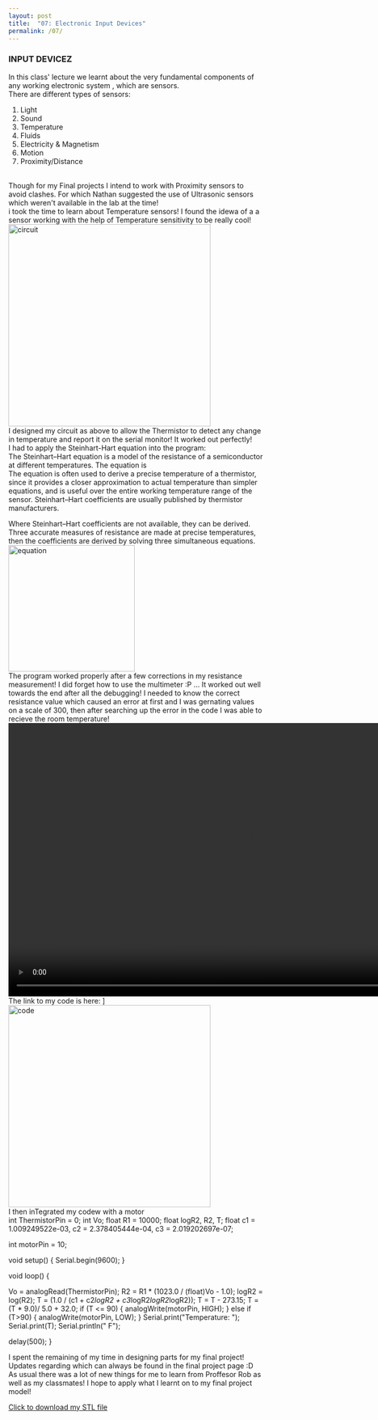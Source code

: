 ```yaml
---
layout: post
title:  "07: Electronic Input Devices"
permalink: /07/
---
```


### INPUT DEVICEZ

In this class' lecture we learnt about the very fundamental components of any working electronic system , which are sensors.
<br>
There are different types of sensors:
<br>
1. Light
2. Sound
3. Temperature
4. Fluids
5. Electricity & Magnetism
6. Motion
7. Proximity/Distance
<br>
Though for my Final projects I intend to work with Proximity sensors to avoid clashes. For which Nathan suggested the use of Ultrasonic sensors which weren't  available in the lab at the time! 
<br>
i took the time to learn  about Temperature sensors! I found the idewa of a a sensor working with the help of Temperature sensitivity to be really cool!
<img src="pic1.jpg" alt="circuit" style="height: 400px; max-width: 125%"> 
<br>
I designed my circuit as above to allow the Thermistor to detect any change in temperature and report it on the serial monitor!
It worked out perfectly!
<br>
I had to apply the Steinhart-Hart equation into the program:
<br>
The Steinhart–Hart equation is a model of the resistance of a semiconductor at different temperatures. The equation is
<br>
The equation is often used to derive a precise temperature of a thermistor, since it provides a closer approximation to actual temperature than simpler equations, and is useful over the entire working temperature range of the sensor. Steinhart–Hart coefficients are usually published by thermistor manufacturers.

Where Steinhart–Hart coefficients are not available, they can be derived. Three accurate measures of resistance are made at precise temperatures, then the coefficients are derived by solving three simultaneous equations.
<br>
<img src="pic2.jpg" alt="equation" style="height: 250px; max-width: 99%"> 
<br>
The program worked properly after a few corrections in my resistance measurement! I did forget how to use the multimeter :P ... It worked out well towards the end after all the debugging! I needed to know the correct resistance value which caused an error at first and I was gernating values on a scale of 300, then after searching up the error in the code I was able to recieve the room temperature! 
<br>
<video width="955" height="541" controls>
	<source src="vid1.mp4" type="video/mp4">
</video>
<br>
The link to my code is here:
]<br>
<img src="pic3.png" alt="code" style="height: 400px; max-width: 125%"> 
<br>
I then inTegrated my codew with a motor
<br>
int ThermistorPin = 0;
int Vo;
float R1 = 10000;
float logR2, R2, T;
float c1 = 1.009249522e-03, c2 = 2.378405444e-04, c3 = 2.019202697e-07;

int motorPin = 10;

void setup() {
Serial.begin(9600);
}

void loop() {

  Vo = analogRead(ThermistorPin);
  R2 = R1 * (1023.0 / (float)Vo - 1.0);
  logR2 = log(R2);
  T = (1.0 / (c1 + c2*logR2 + c3*logR2*logR2*logR2));
  T = T - 273.15;
  T = (T * 9.0)/ 5.0 + 32.0; 
  if (T <= 90) {
    analogWrite(motorPin, HIGH);
  }
  else if (T>90) {
    analogWrite(motorPin, LOW);
  }
  Serial.print("Temperature: "); 
  Serial.print(T);
  Serial.println(" F"); 

  delay(500);
}
<br>

I spent the remaining of my time in designing parts for my final project! Updates regarding which can always be found in the final project page :D
<br>
As usual there was a lot of new things for me to learn from Proffesor Rob as well as my classmates! I hope to apply what I learnt on to my final project model!




<!-- You can include comments that will not be translated to HTML -->

<!-- You can include links and images in the following format: -->




<!-- Or, you can also directly include HTML, for example to make a split image -->



<!-- You can also use HTML tags to include a video -->

<!-- Or to add a download link to any (reasonably small) file in your permalink directory -->

<a href='cube.stl' download>Click to download my STL file</a>

